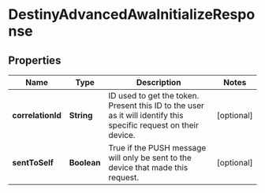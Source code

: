 
# DestinyAdvancedAwaInitializeResponse

## Properties
Name | Type | Description | Notes
------------ | ------------- | ------------- | -------------
**correlationId** | **String** | ID used to get the token. Present this ID to the user as it will identify this specific request on their device. |  [optional]
**sentToSelf** | **Boolean** | True if the PUSH message will only be sent to the device that made this request. |  [optional]



